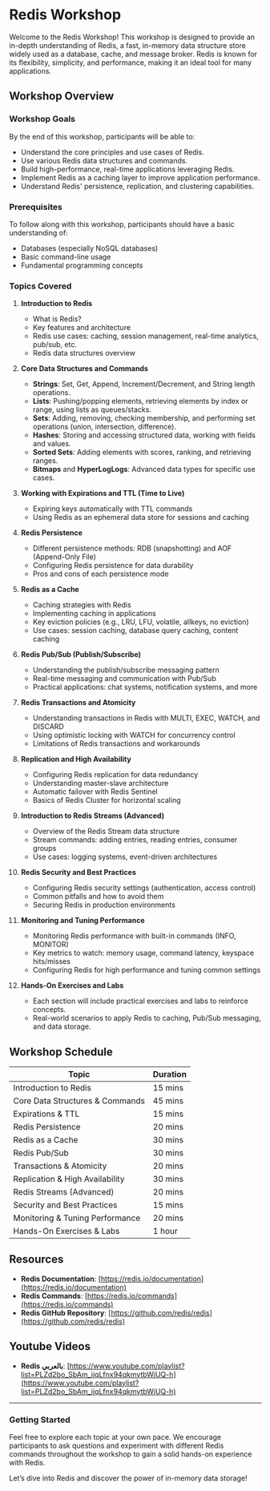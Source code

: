 # Redis Workshop

Welcome to the Redis Workshop! This workshop is designed to provide an in-depth understanding of Redis, a fast, in-memory data structure store widely used as a database, cache, and message broker. Redis is known for its flexibility, simplicity, and performance, making it an ideal tool for many applications.

## Workshop Overview

### Workshop Goals

By the end of this workshop, participants will be able to:

- Understand the core principles and use cases of Redis.
- Use various Redis data structures and commands.
- Build high-performance, real-time applications leveraging Redis.
- Implement Redis as a caching layer to improve application performance.
- Understand Redis' persistence, replication, and clustering capabilities.

### Prerequisites

To follow along with this workshop, participants should have a basic understanding of:

- Databases (especially NoSQL databases)
- Basic command-line usage
- Fundamental programming concepts

### Topics Covered

1. **Introduction to Redis**
   - What is Redis?
   - Key features and architecture
   - Redis use cases: caching, session management, real-time analytics, pub/sub, etc.
   - Redis data structures overview

2. **Core Data Structures and Commands**
   - **Strings**: Set, Get, Append, Increment/Decrement, and String length operations.
   - **Lists**: Pushing/popping elements, retrieving elements by index or range, using lists as queues/stacks.
   - **Sets**: Adding, removing, checking membership, and performing set operations (union, intersection, difference).
   - **Hashes**: Storing and accessing structured data, working with fields and values.
   - **Sorted Sets**: Adding elements with scores, ranking, and retrieving ranges.
   - **Bitmaps** and **HyperLogLogs**: Advanced data types for specific use cases.

3. **Working with Expirations and TTL (Time to Live)**
   - Expiring keys automatically with TTL commands
   - Using Redis as an ephemeral data store for sessions and caching

4. **Redis Persistence**
   - Different persistence methods: RDB (snapshotting) and AOF (Append-Only File)
   - Configuring Redis persistence for data durability
   - Pros and cons of each persistence mode

5. **Redis as a Cache**
   - Caching strategies with Redis
   - Implementing caching in applications
   - Key eviction policies (e.g., LRU, LFU, volatile, allkeys, no eviction)
   - Use cases: session caching, database query caching, content caching

6. **Redis Pub/Sub (Publish/Subscribe)**
   - Understanding the publish/subscribe messaging pattern
   - Real-time messaging and communication with Pub/Sub
   - Practical applications: chat systems, notification systems, and more

7. **Redis Transactions and Atomicity**
   - Understanding transactions in Redis with MULTI, EXEC, WATCH, and DISCARD
   - Using optimistic locking with WATCH for concurrency control
   - Limitations of Redis transactions and workarounds

8. **Replication and High Availability**
   - Configuring Redis replication for data redundancy
   - Understanding master-slave architecture
   - Automatic failover with Redis Sentinel
   - Basics of Redis Cluster for horizontal scaling

9. **Introduction to Redis Streams (Advanced)**
   - Overview of the Redis Stream data structure
   - Stream commands: adding entries, reading entries, consumer groups
   - Use cases: logging systems, event-driven architectures

10. **Redis Security and Best Practices**
    - Configuring Redis security settings (authentication, access control)
    - Common pitfalls and how to avoid them
    - Securing Redis in production environments

11. **Monitoring and Tuning Performance**
    - Monitoring Redis performance with built-in commands (INFO, MONITOR)
    - Key metrics to watch: memory usage, command latency, keyspace hits/misses
    - Configuring Redis for high performance and tuning common settings

12. **Hands-On Exercises and Labs**
    - Each section will include practical exercises and labs to reinforce concepts.
    - Real-world scenarios to apply Redis to caching, Pub/Sub messaging, and data storage.

## Workshop Schedule

| Topic                         | Duration |
|-------------------------------|----------|
| Introduction to Redis         | 15 mins  |
| Core Data Structures & Commands | 45 mins |
| Expirations & TTL             | 15 mins  |
| Redis Persistence             | 20 mins  |
| Redis as a Cache              | 30 mins  |
| Redis Pub/Sub                 | 30 mins  |
| Transactions & Atomicity      | 20 mins  |
| Replication & High Availability | 30 mins |
| Redis Streams (Advanced)      | 20 mins  |
| Security and Best Practices   | 15 mins  |
| Monitoring & Tuning Performance | 20 mins |
| Hands-On Exercises & Labs     | 1 hour   |

## Resources

- **Redis Documentation**: [https://redis.io/documentation](https://redis.io/documentation)
- **Redis Commands**: [https://redis.io/commands](https://redis.io/commands)
- **Redis GitHub Repository**: [https://github.com/redis/redis](https://github.com/redis/redis)

## Youtube Videos

- **Redis بالعربي**: [https://www.youtube.com/playlist?list=PLZd2bo_SbAm_ijqLfnx94qkmytbWjUQ-h](https://www.youtube.com/playlist?list=PLZd2bo_SbAm_ijqLfnx94qkmytbWjUQ-h)

---

### Getting Started

Feel free to explore each topic at your own pace. We encourage participants to ask questions and experiment with different Redis commands throughout the workshop to gain a solid hands-on experience with Redis.

Let’s dive into Redis and discover the power of in-memory data storage!
